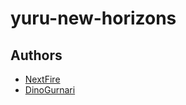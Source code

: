 # yuru-new-horizons

## Authors
* [NextFire](https://github.com/NextFire)
* [DinoGurnari](https://github.com/DinoGurnari)